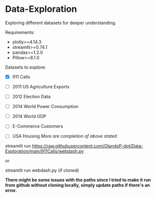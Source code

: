 # Data-Exploration
Exploring different datasets for deeper understanding.

Requirements:
- plotly>=4.14.3
- streamlit>=0.74.1
- pandas>=1.2.0
- Pillow>=8.1.0

Datasets to explore:
- [X] 911 Calls
- [ ] 2011 US Agriculture Exports
- [ ] 2012 Election Data
- [ ] 2014 World Power Consumption
- [ ] 2014 World GDP
- [ ] E-Commerce Customers
- [ ] USA Housing
*More are completion of above stated*


streamlit run https://raw.githubusercontent.com/OlandoP-dot/Data-Exploration/main/911Calls/webdash.py

or 

streamlit run webdash.py (if cloned)

**There might be some issues with the paths since I tried to make it run from github without cloning locally, simply update paths if there's an error.**

